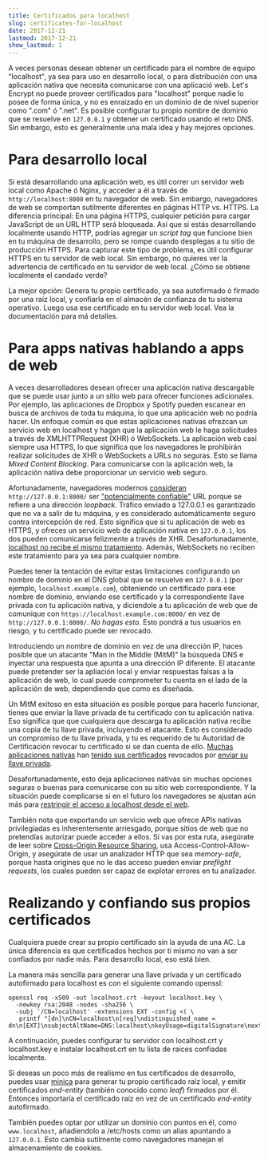 ```yaml
---
title: Certificados para localhost
slug: certificates-for-localhost
date: 2017-12-21
lastmod: 2017-12-21
show_lastmod: 1
---
```



A veces personas desean obtener un certificado para el nombre de equipo "localhost", ya sea para uso en desarrollo local, o para distribución con una aplicación nativa que necesita comunicarse con una aplicació web. Let's Encrypt no puede proveer certificados para "localhost" porque nadie lo posee de forma única, y no es enraizado en un dominio de de nivel superior como ".com" ó ".net". Es posible configurar tu propio nombre de dominio que se resuelve en `127.0.0.1` y obtener un certificado usando el reto DNS. Sin embargo, esto es generalmente una mala idea y hay mejores opciones.

# Para desarrollo local

Si está desarrollando una aplicación web, es útil correr un servidor web local como Apache ó Nginx, y acceder a él a través de `http://localhost:8000` en tu navegador de web. Sin embargo, navegadores de web se comportan sutilmente diferentes en páginas HTTP vs. HTTPS. La diferencia principal: En una página HTTPS, cualquier petición para cargar JavaScript de un URL HTTP será bloqueada. Así que si estás desarrollando localmente usando HTTP, podrías agregar un *script tag* que funcione bien en tu máquina de desarrollo, pero se rompe cuando desplegas a tu sitio de producción HTTPS. Para capturar este tipo de problema, es útil configurar HTTPS en tu servidor de web local. Sin embargo, no quieres ver la advertencia de certificado en tu servidor de web local. ¿Cómo se obtiene localmente el candado verde?

La mejor opción: Genera tu propio certificado, ya sea autofirmado ó firmado por una raíz local, y confiarla en el almacén de confianza de tu sistema operativo. Luego usa ese certificado en tu servidor web local. Vea la documentación para má detalles.

# Para apps nativas hablando a apps de web

A veces desarrolladores desean ofrecer una aplicación nativa descargable que se puede usar junto a un sitio web para ofrecer funciones adicionales. Por ejemplo, las aplicaciones de Dropbox y Spotify pueden escanear en busca de archivos de toda tu máquina, lo que una aplicación web no podría hacer. Un enfoque común es que estas aplicaciones nativas ofrezcan un servicio web en localhost y hagan que la aplicación web le haga solicitudes a través de XMLHTTPRequest (XHR) ó WebSockets. La aplicación web casi siempre usa HTTPS, lo que significa que los navegadores le prohibirán realizar solicitudes de XHR o WebSockets a URLs no seguras. Esto se llama *Mixed Content Blocking*. Para comunicarse con la aplicación web, la aplicación nativa debe proporcionar un servicio web seguro.

Afortunadamente, navegadores modernos [consideran](https://bugs.chromium.org/p/chromium/issues/detail?id=607878) `http://127.0.0.1:8000/` ser ["potencialmente confiable"](https://www.w3.org/TR/secure-contexts/#is-origin-trustworthy) URL porque se refiere a una dirección *loopback*. Tráfico enviado a 127.0.0.1 es garantizado que no va a salir de tu máquina, y es considerado automáticamente seguro contra intercepción de red. Esto significa que si tu aplicación de web es HTTPS, y ofreces un servicio web de aplicación nativa en `127.0.0.1`, los dos pueden comunicarse felizmente a través de XHR. Desafortunadamente, [localhost no recibe el mismo tratamiento](https://tools.ietf.org/html/draft-ietf-dnsop-let-localhost-be-localhost-02). Además, WebSockets no reciben este tratamiento para ya sea para cualquier nombre.

Puedes tener la tentación de evitar estas limitaciones configurando un nombre de dominio en el DNS global que se resuelve en `127.0.0.1` (por ejemplo, `localhost.example.com`), obteniendo un certificado para ese nombre de dominio, enviando ese certificado y la correspondiente llave privada con tu aplicación nativa, y diciendole a tu aplicación de web que de comunique con `https://localhost.example.com:8000/` en vez de `http://127.0.0.1:8000/`. *No hagas esto.* Esto pondrá a tus usuarios en riesgo, y tu certificado puede ser revocado.

Introduciendo un nombre de dominio en vez de una dirección IP, haces posible que un atacante "Man in the Middle (MitM)" la búsqueda DNS e inyectar una respuesta que apunta a una dirección IP diferente. El atacante puede pretender ser la apliación local y enviar respuestas falsas a la aplicación de web, lo cual puede comprometer tu cuenta en el lado de la aplicación de web, dependiendo que como es diseñada.

Un MitM exitoso en esta situación es posible porque para hacerlo funcionar, tienes que enviar la llave privada de tu certificado con tu aplicación nativa. Eso significa que que cualquiera que descarga tu aplicación nativa recibe una copia de tu llave privada, incluyendo el atacante. Esto es considerado un compromiso de tu llave privada, y tu es requerido de tu Autoridad de Certificación revocar tu certificado si se dan cuenta de ello. [Muchas aplicaciones nativas](https://groups.google.com/d/msg/mozilla.dev.security.policy/eV89JXcsBC0/wsj5zpbbAQAJ) han [tenido sus certificados](https://groups.google.com/d/msg/mozilla.dev.security.policy/T6emeoE-lCU/-k-A2dEdAQAJ) revocados por [enviar su llave privada](https://groups.google.com/d/msg/mozilla.dev.security.policy/pk039T_wPrI/tGnFDFTnCQAJ).

Desafortunadamente, esto deja aplicaciones nativas sin muchas opciones seguras o buenas  para comunicarse con su sitio web correspondiente. Y la situación puede complicarse si en el futuro los navegadores se ajustan aún más para [restringir el acceso a localhost desde el web](https://bugs.chromium.org/p/chromium/issues/detail?id=378566).

También nota que exportando un servicio web que ofrece APIs nativas privilegiadas es inherentemente arriesgado, porque sitios de web que no pretendías autorizar puede acceder a ellos. Si vas por esta ruta, asegúrate de leer sobre [Cross-Origin Resource Sharing](https://developer.mozilla.org/en-US/docs/Web/HTTP/CORS), usa Access-Control-Allow-Origin, y asegúrate de usar un analizador HTTP que sea *memory-safe*, porque hasta origines que no le das acceso pueden enviar *preflight requests*, los cuales pueden ser capaz de explotar errores en tu analizador.

# Realizando y confiando sus propios certificados

Cualquiera puede crear su propio certificado sin la ayuda de una AC. La única diferencia es que certificados hechos por ti mismo no van a ser confiados por nadie más. Para desarrollo local, eso está bien.

La manera más sencilla para generar una llave privada y un certificado autofirmado para localhost es con el siguiente comando openssl:

    openssl req -x509 -out localhost.crt -keyout localhost.key \
      -newkey rsa:2048 -nodes -sha256 \
      -subj '/CN=localhost' -extensions EXT -config <( \
       printf "[dn]\nCN=localhost\n[req]\ndistinguished_name = dn\n[EXT]\nsubjectAltName=DNS:localhost\nkeyUsage=digitalSignature\nextendedKeyUsage=serverAuth")

A continuación, puedes configurar tu servidor con localhost.crt y localhost.key e instalar localhost.crt en tu lista de raices confiadas localmente.

Si deseas un poco más de realismo en tus certificados de desarrollo, puedes usar [minica](https://github.com/jsha/minica) para generar tu propio certificado raíz local, y emitir certificados *end-entity* (también conocido como *leaf*) firmados por él. Entonces importaría el certificado raíz en vez de un certificado *end-entity* autofirmado.

También puedes optar por utilizar un dominio con puntos en él, como `www.localhost`, añadiendolo a /etc/hosts como un alias apuntando a `127.0.0.1`. Esto cambia sutilmente como navegadores manejan el almacenamiento de cookies.
